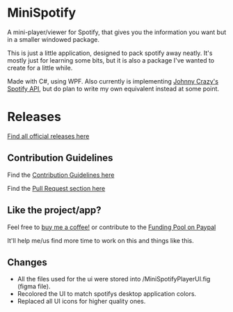 # MiniSpotify
A mini-player/viewer for Spotify, that gives you the information you want but in a smaller windowed package.

This is just a little application, designed to pack spotify away neatly. It's mostly just for learning some bits, but it is also
a package I've wanted to create for a little while.

Made with C#, using WPF. Also currently is implementing [Johnny Crazy's Spotify API](https://github.com/JohnnyCrazy/SpotifyAPI-NET),
but do plan to write my own equivalent instead at some point.

# Releases

[Find all official releases here](https://github.com/KieranBond/MiniSpotify/releases)

## Contribution Guidelines

Find the [Contribution Guidelines here](CONTRIBUTING.md)

Find the [Pull Request section here](CONTRIBUTING.md#pull-request-process)

## Like the project/app? 

Feel free to [buy me a coffee!](https://www.buymeacoffee.com/KieranB) or contribute to the [Funding Pool on Paypal](https://paypal.me/pools/c/8lndfh7YyZ)

It'll help me/us find more time to work on this and things like this.


## Changes

 * All the files used for the ui were stored into /MiniSpotifyPlayerUI.fig  (figma file).
 * Recolored the UI to match spotifys desktop application colors.
 * Replaced all UI icons for higher quality ones.